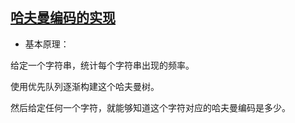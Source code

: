 ## [哈夫曼编码的实现](haffmancode.cpp)


- 基本原理：

给定一个字符串，统计每个字符串出现的频率。

使用优先队列逐渐构建这个哈夫曼树。

然后给定任何一个字符，就能够知道这个字符对应的哈夫曼编码是多少。

